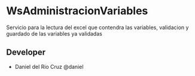 # WsAdministracionVariables

Servicio para la lectura del excel que contendra las variables, validacion y 
guardado de las variables ya validadas


## Developer

* Daniel del Rio Cruz @daniel